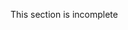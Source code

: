 This section is incomplete
<!-- ---
id: models
title: Models
---

In **xoid**, there are also `model`, `arrayOf`, `objectOf`, `use` exports, which are members of the Model API. They are used to associate certain actions with stores. 

```js
import { model, use, Store } from 'xoid'

const NumberModel = model((store: Store<number>) => ({
  inc: () => store(s => s + 1),
  dec: () => store(s => s - 1) 
}))

const $num = NumberModel(5)
use($num).inc()
$num() // 6
```
> Observe that `NumberModel` is a custom `create` function that creates "usable" stores.

If you look at the type of `$num`, it will be displayed as `Store<number> & Usable<{inc: () => void, dec: () => void}>`.

With `arrayOf`, you can create a custom create function that receives an array, and makes sure that every element of it is of the same model type. (there's also `objectOf`)

```js
import { model, arrayOf, use } from 'xoid'
import { NumberModel } from './some-file'

const NumberArrayModel = arrayOf(NumberModel)

const $numArray = NumberArrayModel([1, 3, 5])
Object.entries($numArray).forEach([key, $item] => use($item).inc())
console.log($numArray()) // [2, 4, 6]
```

By combining `model`, `arrayOf`, and `objectOf`, much more advanced patterns than "nested reducers" concept in Redux are possible. Note that the same coding style can also be used for local component state.


## Demonstration
> Note that `model` is also exported as the default export, and other exports are keys of it.

```js
import x, { use, Store } from 'xoid'

type TodoType = {
  title: string
  checked: boolean
}

const TodoModel = x((store: Store<TodoType>) => ({
  toggle: () => store.checked((s) => !s),
}))

const TodoListModel = x.arrayOf(TodoModel, (store) => ({
  add: (p: TodoType) => store((s) => [...s, p]),
}))

const StoreModel = x({
  todos: TodoListModel
})

const store = StoreModel({
  boardTitle: 'myTodos',
  todos: [
    { title: 'groceries', checked: true },
    { title: 'world invasion', checked: false },
  ]
})

use(store.todos).add({ title: 'finish up readme', checked: false }) // ✅
use(store.todos[2]).toggle() // ✅

// inside React
const { title, checked } = useStore(store.todos[0])
const { toggle } = use(store.todos[0])
```

> It's very cheap to create **xoid** stores. 
> Absolutely **zero** traversal or deep copying occur while `create`, `arrayOf`, `objectOf`, `model` run.
> You can easily store complex objects such as DOM elements inside **xoid** stores.
> Association of the store nodes with "usable" actions only occurs once when a node is visited by the `use` function.
 -->
